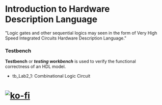 # Introduction to Hardware Description Language
"Logic gates and other sequential logics may seen in the form of Very High Speed Integrated Circuits Hardware Description Language."

### Testbench
**Testbench** or **_testing workbench_** is used to verify the functional correctness of an HDL model.

- tb_Lab2_1: Combinational Logic Circuit

# [![ko-fi](https://ko-fi.com/img/githubbutton_sm.svg)](https://ko-fi.com/J3J123MH0)

